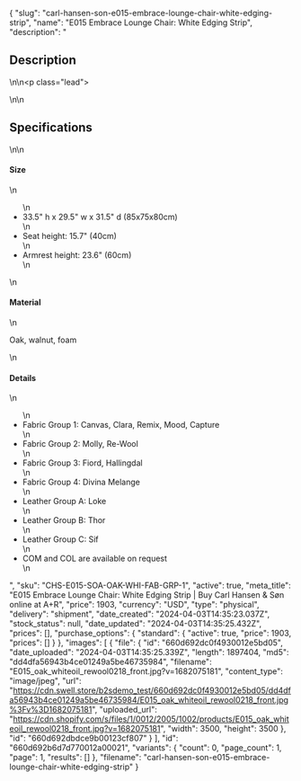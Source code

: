 {
  "slug": "carl-hansen-son-e015-embrace-lounge-chair-white-edging-strip",
  "name": "E015 Embrace Lounge Chair: White Edging Strip",
  "description": "<h2>Description</h2>\n<!-- split -->\n<p class=\"lead\"> </p>\n<!-- split -->\n<h2>Specifications</h2>\n<!-- split -->\n<h4>Size</h4>\n<ul>\n<li>33.5\" h x 29.5\" w x 31.5\" d (85x75x80cm)</li>\n<li>Seat height: 15.7\" (40cm)</li>\n<li>Armrest height: 23.6\" (60cm)</li>\n</ul>\n<h4>Material</h4>\n<p>Oak, walnut, foam</p>\n<h4>Details</h4>\n<ul>\n<li>Fabric Group 1: Canvas, Clara, Remix, Mood, Capture</li>\n<li>Fabric Group 2: Molly, Re-Wool</li>\n<li>Fabric Group 3: Fiord, Hallingdal</li>\n<li>Fabric Group 4: Divina Melange</li>\n<li>Leather Group A: Loke</li>\n<li>Leather Group B: Thor</li>\n<li>Leather Group C: Sif</li>\n<li>COM and COL are available on request</li>\n</ul>",
  "sku": "CHS-E015-SOA-OAK-WHI-FAB-GRP-1",
  "active": true,
  "meta_title": "E015 Embrace Lounge Chair: White Edging Strip | Buy Carl Hansen & Søn online at A+R",
  "price": 1903,
  "currency": "USD",
  "type": "physical",
  "delivery": "shipment",
  "date_created": "2024-04-03T14:35:23.037Z",
  "stock_status": null,
  "date_updated": "2024-04-03T14:35:25.432Z",
  "prices": [],
  "purchase_options": {
    "standard": {
      "active": true,
      "price": 1903,
      "prices": []
    }
  },
  "images": [
    {
      "file": {
        "id": "660d692dc0f4930012e5bd05",
        "date_uploaded": "2024-04-03T14:35:25.339Z",
        "length": 1897404,
        "md5": "dd4dfa56943b4ce01249a5be46735984",
        "filename": "E015_oak_whiteoil_rewool0218_front.jpg?v=1682075181",
        "content_type": "image/jpeg",
        "url": "https://cdn.swell.store/b2sdemo_test/660d692dc0f4930012e5bd05/dd4dfa56943b4ce01249a5be46735984/E015_oak_whiteoil_rewool0218_front.jpg%3Fv%3D1682075181",
        "uploaded_url": "https://cdn.shopify.com/s/files/1/0012/2005/1002/products/E015_oak_whiteoil_rewool0218_front.jpg?v=1682075181",
        "width": 3500,
        "height": 3500
      },
      "id": "660d692dbdce9b00123cf807"
    }
  ],
  "id": "660d692b6d7d770012a00021",
  "variants": {
    "count": 0,
    "page_count": 1,
    "page": 1,
    "results": []
  },
  "filename": "carl-hansen-son-e015-embrace-lounge-chair-white-edging-strip"
}